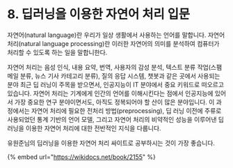 # 8. 딥러닝을 이용한 자연어 처리 입문

자연어\(natural language\)란 우리가 일상 생활에서 사용하는 언어를 말합니다. 자연어 처리\(natural language processing\)란 이러한 자연어의 의미를 분석하여 컴퓨터가 처리할 수 있도록 하는 일을 말합니한다.

 자연어 처리는 음성 인식, 내용 요약, 번역, 사용자의 감성 분석, 텍스트 분류 작업\(스팸 메일 분류, 뉴스 기사 카테고리 분류\), 질의 응답 시스템, 챗봇과 같은 곳에서 사용되는 분야 최근 딥 러닝이 주목을 받으면서, 인공지능이 IT 분야에서 중요 키워드로 떠오르고 있습니다. 자연어 처리는 기계에게 인간의 언어를 이해시킨다는 점에서 인공지능에 있어서 가장 중요한 연구 분야이면서도, 아직도 정복되어야 할 산이 많은 분야입니다. 이 과정에서는 자연어 처리에 필요한 전처리 방법\(preprocessing\), 딥 러닝 이전에 주류로 사용되었던 통계 기반의 언어 모델, 그리고 자연어 처리의 비약적인 성능을 이루어낸 딥 러닝을 이용한 자연어 처리에 대한 전반적인 지식을 다룹니다.



유원준님의 딥러닝을 이용한 자연어 처리 싸이트로 공부하시는 것이 가장 좋습니다.

{% embed url="https://wikidocs.net/book/2155" %}




